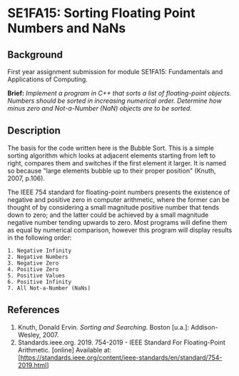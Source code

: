 # SE1FA15: Sorting Floating Point Numbers and NaNs

## Background
First year assignment submission for module SE1FA15: Fundamentals and Applications of Computing.

**Brief:** _Implement a program in C++ that sorts a list of floating-point objects. Numbers should be sorted in increasing numerical order. Determine how minus zero and Not-a-Number (NaN) objects are to be sorted._

## Description
The basis for the code written here is the Bubble Sort. This is a simple sorting algorithm which looks at adjacent elements starting from left to right, compares them and switches if the first element it larger. It is named so because "large elements bubble up to their proper position" (Knuth, 2007, p.106).

The IEEE 754 standard for floating-point numbers presents the existence of negative and positive zero in computer arithmetic, where the former can be thought of by considering a small magnitude positive number that tends down to zero; and the latter could be achieved by a small magnitude negative number tending upwards to zero. Most programs will define them as equal by numerical comparison, however this program will display results in the following order:

```
1. Negative Infinity
2. Negative Numbers
3. Negative Zero
4. Positive Zero
5. Positive Values
6. Positive Infinity
7. All Not-a-Number (NaNs)
```


## References
1. Knuth, Donald Ervin. _Sorting and Searching_. Boston [u.a.]: Addison-Wesley, 2007.
2. Standards.ieee.org. 2019. 754-2019 - IEEE Standard For Floating-Point Arithmetic. [online] Available at: [<https://standards.ieee.org/content/ieee-standards/en/standard/754-2019.html>]


